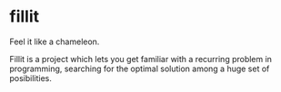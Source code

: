 # fillit
Feel it like a chameleon.

Fillit is a project which lets you get familiar with a recurring problem in programming, searching for the optimal solution among a huge set of posibilities.
